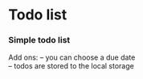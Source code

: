 # Todo list
### Simple todo list

Add ons:
– you can choose a due date</br>
– todos are stored to the local storage
